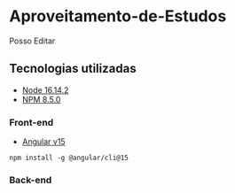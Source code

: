 # Aproveitamento-de-Estudos
Posso Editar

## Tecnologias utilizadas

- [Node 16.14.2](https://nodejs.org/pt-br/blog/release/v16.14.2)
- [NPM 8.5.0](https://docs.npmjs.com/downloading-and-installing-node-js-and-npm)

### Front-end

- [Angular v15](https://devdocs.io/angular~15/)
```shell
npm install -g @angular/cli@15
```

### Back-end
